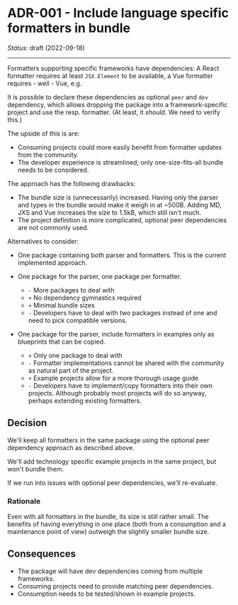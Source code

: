 # ADR-001 - Include language specific formatters in bundle

*Status*: draft (2022-09-18)

---

Formatters supporting specific frameworks have dependencies: A React formatter
requires at least `JSX.Element` to be available, a Vue formatter requires - well - Vue, e.g.

It is possible to declare these dependencies as optional `peer` and `dev`
dependency, which allows dropping the package into a framework-specific project
and use the resp. formatter. (At least, it *should*. We need to verify this.)

The upside of this is are:

* Consuming projects could more easily benefit from formatter updates from the
  community.
* The developer experience is streamlined; only one-size-fits-all bundle needs
  to be considered.

The approach has the following drawbacks:

* The bundle size is (unnecessarily) increased. Having only the parser and types
  in the bundle would make it weigh in at ~500B. Adding MD, JXS and Vue
  increases the size to 1.5kB, which still isn't much.
* The project definition is more complicated, optional peer dependencies are not
  commonly used.

Alternatives to consider:

* One package containing both parser and formatters. This is the current
  implemented approach.
* One package for the parser, one package per formatter.
  * `-` More packages to deal with
  * `+` No dependency gymnastics required
  * `+` Minimal bundle sizes
  * `-` Developers have to deal with two packages instead of one and need to
    pick compatible versions.

* One package for the parser, include formatters in examples only as blueprints
  that can be copied.
  * `+` Only one package to deal with
  * `-` Formatter implementations cannot be shared with the community as natural
    part of the project.
  * `+` Example projects allow for a more thorough usage guide
  * `-` Developers have to implement/copy formatters into their own projects.
    Although probably most projects will do so anyway, perhaps extending
    existing formatters.

## Decision

We'll keep all formatters in the same package using the optional peer dependency approach as described above.

We'll add technology specific example projects in the same project, but won't bundle them.

If we run into issues with optional peer dependencies, we'll re-evaluate.

### Rationale

Even with all formatters in the bundle, its size is still rather small. 
The benefits of having everything in one place (both from a consumption and a maintenance point of view) outweigh the slightly smaller bundle size.

## Consequences

* The package will have dev dependencies coming from multiple frameworks.
* Consuming projects need to provide matching peer dependencies.
* Consumption needs to be tested/shown in example projects.

